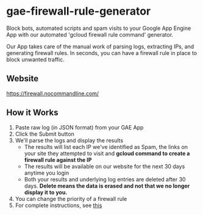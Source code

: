 # gae-firewall-rule-generator
Block bots, automated scripts and spam visits to your Google App Engine App with our automated 'gcloud firewall rule command' generator.

Our App takes care of the manual work of parsing logs, extracting IPs, and generating firewall rules. In seconds, you can have a firewall rule in place to block unwanted traffic.

## Website
https://firewall.nocommandline.com/

## How it Works

1. Paste raw log (in JSON format) from your GAE App 
2. Click the Submit button
3. We'll parse the logs and display the results
    - The results will list each IP we've identified as Spam, the links on your site they attempted to visit and **gcloud command to create a firewall rule against the IP**
    - The results will be available on our website for the next 30 days anytime you login 
    - Both your results and underlying log entries are deleted after 30 days. **Delete means the data is erased and not that we no longer display it to you.**
4. You can change the priority of a firewall rule
5. For complete instructions, see [this](https://firewall.nocommandline.com/how_it_works/)
